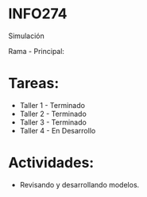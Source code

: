 # INFO274
Simulación

Rama - Principal:

# Tareas:

- Taller 1 - Terminado
- Taller 2 - Terminado
- Taller 3 - Terminado
- Taller 4 - En Desarrollo

# Actividades:

- Revisando y desarrollando modelos.



